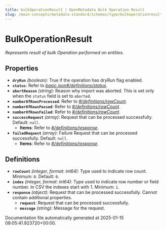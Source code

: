 ```yaml
---
title: bulkOperationResult | OpenMetadata Bulk Operation Result
slug: /main-concepts/metadata-standard/schemas/type/bulkoperationresult
---
```


# BulkOperationResult

*Represents result of bulk Operation performed on entities.*

## Properties

- **`dryRun`** *(boolean)*: True if the operation has dryRun flag enabled.
- **`status`**: Refer to *[basic.json#/definitions/status](#sic.json#/definitions/status)*.
- **`abortReason`** *(string)*: Reason why import was aborted. This is set only when the `status` field is set to `aborted`.
- **`numberOfRowsProcessed`**: Refer to *[#/definitions/rowCount](#definitions/rowCount)*.
- **`numberOfRowsPassed`**: Refer to *[#/definitions/rowCount](#definitions/rowCount)*.
- **`numberOfRowsFailed`**: Refer to *[#/definitions/rowCount](#definitions/rowCount)*.
- **`successRequest`** *(array)*: Request that can be processed successfully. Default: `null`.
  - **Items**: Refer to *[#/definitions/response](#definitions/response)*.
- **`failedRequest`** *(array)*: Failure Request that can be processed successfully. Default: `null`.
  - **Items**: Refer to *[#/definitions/response](#definitions/response)*.
## Definitions

- **`rowCount`** *(integer, format: int64)*: Type used to indicate row count. Minimum: `0`. Default: `0`.
- **`index`** *(integer, format: int64)*: Type used to indicate row number or field number. In CSV the indexes start with 1. Minimum: `1`.
- **`response`** *(object)*: Request that can be processed successfully. Cannot contain additional properties.
  - **`request`**: Request that can be processed successfully.
  - **`message`** *(string)*: Message for the request.


Documentation file automatically generated at 2025-01-15 09:05:41.923720+00:00.
